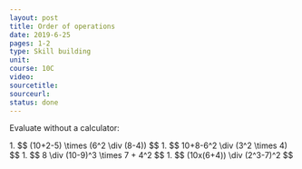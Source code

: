 ```yaml
---
layout: post
title: Order of operations
date: 2019-6-25
pages: 1-2
type: Skill building
unit:
course: 10C
video:
sourcetitle:
sourceurl:
status: done
---
```

<p>Evaluate without a calculator:</p>
1. $$ (10+2-5) \times (6^2 \div (8-4)) $$
1. $$ 10+8-6^2 \div (3^2 \times 4) $$
1. $$ 8 \div (10-9)^3 \times 7 + 4^2 $$
1. $$ (10x(6+4)) \div (2^3-7)^2 $$
